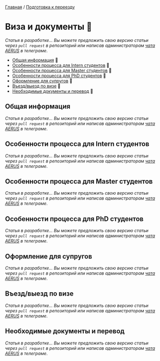 [Главная](/Guide/) / [Подготовка к переезду](/Guide/docs/moving/index.html)

# Виза и документы 🔄

_Статья в разработке... Вы можете предложить свою версию статьи через `pull request` в репозиторий или написав администраторам [чата AERUS](https://t.me/joinchat/WSSkMJkV8ft2DMOx) в телеграме_.

* [Общая информация](#общая-информация) 🔄
* [Особенности процесса для Intern студентов](#особенности-процесса-для-intern-студентов) 🔄
* [Особенности процесса для Master студентов](#особенности-процесса-для-master-студентов) 🔄
* [Особенности процесса для PhD студентов](#особенности-процесса-для-phd-студентов) 🔄
* [Оформление для супругов](#оформление-для-супругов) 🔄
* [Въезд/выезд по визе](#въездвыезд-по-визе) 🔄
* [Необходимые документы и перевод](#необходимые-документы-и-перевод) 🔄

## Общая информация
_Статья в разработке... Вы можете предложить свою версию статьи через `pull request` в репозиторий или написав администраторам [чата AERUS](https://t.me/joinchat/WSSkMJkV8ft2DMOx) в телеграме_.

## Особенности процесса для Intern студентов
_Статья в разработке... Вы можете предложить свою версию статьи через `pull request` в репозиторий или написав администраторам [чата AERUS](https://t.me/joinchat/WSSkMJkV8ft2DMOx) в телеграме_.

## Особенности процесса для Master студентов
_Статья в разработке... Вы можете предложить свою версию статьи через `pull request` в репозиторий или написав администраторам [чата AERUS](https://t.me/joinchat/WSSkMJkV8ft2DMOx) в телеграме_.

## Особенности процесса для PhD студентов
_Статья в разработке... Вы можете предложить свою версию статьи через `pull request` в репозиторий или написав администраторам [чата AERUS](https://t.me/joinchat/WSSkMJkV8ft2DMOx) в телеграме_.

## Оформление для супругов
_Статья в разработке... Вы можете предложить свою версию статьи через `pull request` в репозиторий или написав администраторам [чата AERUS](https://t.me/joinchat/WSSkMJkV8ft2DMOx) в телеграме_.

## Въезд/выезд по визе
_Статья в разработке... Вы можете предложить свою версию статьи через `pull request` в репозиторий или написав администраторам [чата AERUS](https://t.me/joinchat/WSSkMJkV8ft2DMOx) в телеграме_.

## Необходимые документы и перевод
_Статья в разработке... Вы можете предложить свою версию статьи через `pull request` в репозиторий или написав администраторам [чата AERUS](https://t.me/joinchat/WSSkMJkV8ft2DMOx) в телеграме_.


